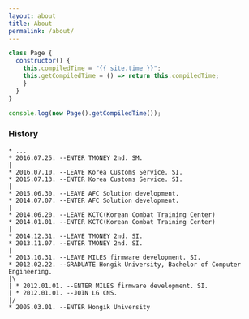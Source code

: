 ```yaml
---
layout: about
title: About
permalink: /about/
---
```


``` javascript
class Page {
  constructor() {
    this.compiledTime = "{{ site.time }}";
    this.getCompiledTime = () => return this.compiledTime;
    }
  }
}

console.log(new Page().getCompiledTime());
```

### History

``` shell
* ...
* 2016.07.25. --ENTER TMONEY 2nd. SM.
|
* 2016.07.10. --LEAVE Korea Customs Service. SI.
* 2015.07.13. --ENTER Korea Customs Service. SI.
|
* 2015.06.30. --LEAVE AFC Solution development.
* 2014.07.07. --ENTER AFC Solution development.
|
* 2014.06.20. --LEAVE KCTC(Korean Combat Training Center)
* 2014.01.01. --ENTER KCTC(Korean Combat Training Center)
|
* 2014.12.31. --LEAVE TMONEY 2nd. SI.
* 2013.11.07. --ENTER TMONEY 2nd. SI.
|
* 2013.10.31. --LEAVE MILES firmware development. SI.
* 2012.02.22. --GRADUATE Hongik University, Bachelor of Computer Engineering.
|\
| * 2012.01.01. --ENTER MILES firmware development. SI.
| * 2012.01.01. --JOIN LG CNS.
|/
* 2005.03.01. --ENTER Hongik University
```

<script>
dependencyPromise.then(() => about());
function about() {
  var curDate = new Date();
  var chmunk = Math.ceil((curDate-new Date(2010, 01-1, 12))/1000/*millisec to sec*//60/*sec to min*//60/*min to hour*//24/*hour to day*/);
  var merryGoAround = Math.ceil((curDate-new Date(2017, 09-1, 16))/1000/*millisec to sec*//60/*sec to min*//60/*min to hour*//24/*hour to day*/);
  var myBean = Math.ceil((curDate-new Date(2018, 12-1, 20))/1000/*millisec to sec*//60/*sec to min*//60/*min to hour*//24/*hour to day*/);
  var myBeanSprout = Math.ceil((curDate-new Date(2019, 09-1, 20))/1000/*millisec to sec*//60/*sec to min*//60/*min to hour*//24/*hour to day*/);

  function appendDday(id, day) {
    var element = '';
    element += '<div>';
    element += '<span class="kd">const</span> ';
    element += '<span class="nx">' + id + '</span> ';
    element += '<span class="o">=</span> ';
    element += '<span class="mo">' + day + '</span>';
    element += '<span class="err">;</span>';
    element += '</div>';
    $('.highlight code').eq(0).append(element);      
  }
  appendDday('chmunk'       , chmunk);
  appendDday('merryGoAround', merryGoAround);
  appendDday('myBean'       , myBean);
  appendDday('myBeanSprout' , myBeanSprout);
}
</script>
